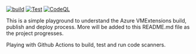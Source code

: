 [![build](https://github.com/smasetty/VMExtensionsPlayGround/actions/workflows/build-validation.yml/badge.svg)](https://github.com/smasetty/VMExtensionsPlayGround/actions/workflows/build-validation.yml)             [![Test](https://github.com/smasetty/VMExtensionsPlayGround/actions/workflows/build-test.yaml/badge.svg)](https://github.com/smasetty/VMExtensionsPlayGround/actions/workflows/build-test.yaml)               [![CodeQL](https://github.com/smasetty/VMExtensionsPlayGround/actions/workflows/CodeQL.yaml/badge.svg)](https://github.com/smasetty/VMExtensionsPlayGround/actions/workflows/CodeQL.yaml)



This is a simple playground to understand the Azure VMExtensions build, publish and deploy process. More will be added to this README.md file as the project progresses. 

Playing with Github Actions to build, test and run code scanners.
